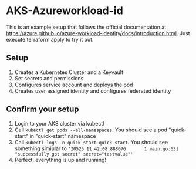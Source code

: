 # AKS-Azureworkload-id
This is an example setup that follows the official documentation at https://azure.github.io/azure-workload-identity/docs/introduction.html. 
Just execute terraform apply to try it out.

## Setup
1. Creates a Kubernetes Cluster and a Keyvault
2. Set secrets and permissions
3. Configures service account and deploys the pod
4. Creates user assigned identity and configures federated identity


## Confirm your setup
1. Login to your AKS cluster via kubectl
2. Call `kubectl get pods --all-namespaces`. You should see a pod "quick-start" in "quick-start" namespace
3. Call `kubectl logs -n quick-start quick-start`. 
You should see something simiular to `'I0525 11:42:08.888076       1 main.go:63] "successfully got secret" secret="testvalue"'`
4. Perfect, everything is up and running!